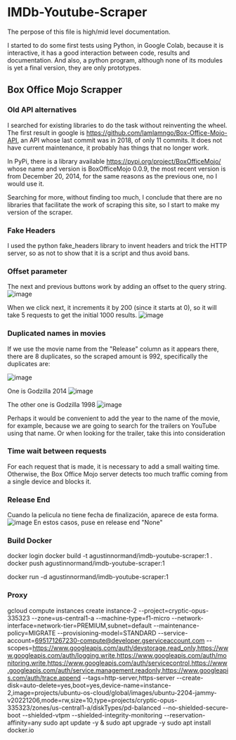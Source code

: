 # IMDb-Youtube-Scraper

The perpose of this file is high/mid level documentation.

I started to do some first tests using Python, in Google Colab, because it is interactive, it has a good interaction between code, results and documentation. And also, a python program, although none of its modules is yet a final version, they are only prototypes.

## Box Office Mojo Scrapper

### Old API alternatives

I searched for existing libraries to do the task without reinventing the wheel.
The first result in google is https://github.com/lamlamngo/Box-Office-Mojo-API, an API whose last commit was in 2018, of only 11 commits.
It does not have current maintenance, it probably has things that no longer work.

In PyPi, there is a library available https://pypi.org/project/BoxOfficeMojo/ whose name and version is BoxOfficeMojo 0.0.9, the most recent version is from December 20, 2014, for the same reasons as the previous one, no I would use it.

Searching for more, without finding too much, I conclude that there are no libraries that facilitate the work of scraping this site, so I start to make my version of the scraper.

### Fake Headers 

I used the python fake_headers library to invent headers and trick the HTTP server, so as not to show that it is a script and thus avoid bans.

### Offset parameter

The next and previous buttons work by adding an offset to the query string.
![image](https://user-images.githubusercontent.com/48933518/203129568-2362ddde-3d26-4d72-8bd9-486fcff9698f.png)

When we click next, it increments it by 200 (since it starts at 0), so it will take 5 requests to get the initial 1000 results.
![image](https://user-images.githubusercontent.com/48933518/203129673-e4f1a567-937e-4df0-9f7e-1d2f24846d36.png)

### Duplicated names in movies
If we use the movie name from the "Release" column as it appears there, there are 8 duplicates, so the scraped amount is 992, specifically the duplicates are:

![image](https://user-images.githubusercontent.com/48933518/203147869-75815b32-9e52-4e4a-bfd7-ffa9ed277486.png)

One is Godzilla 2014
![image](https://user-images.githubusercontent.com/48933518/203148207-55ec41a0-ddc1-476d-8547-7b5ee47f0e3f.png)

The other one is Godzilla 1998
![image](https://user-images.githubusercontent.com/48933518/203148259-18f22c9a-eb8f-4fd6-8d32-ca8e71bd5c50.png)
  
Perhaps it would be convenient to add the year to the name of the movie, for example, because we are going to search for the trailers on YouTube using that name. Or when looking for the trailer, take this into consideration
  
### Time wait between requests

For each request that is made, it is necessary to add a small waiting time. Otherwise, the Box Office Mojo server detects too much traffic coming from a single device and blocks it.

### Release End

Cuando la pelicula no tiene fecha de finalización, aparece de esta forma.
![image](https://user-images.githubusercontent.com/48933518/203186070-fb8bf37d-b056-4c2f-85de-4bfe0f79a01d.png)
En estos casos, puse en release end "None"

### Build Docker
docker login
docker build -t agustinnormand/imdb-youtube-scraper:1 .
docker push agustinnormand/imdb-youtube-scraper:1

docker run -d agustinnormand/imdb-youtube-scraper:1






### Proxy
gcloud compute instances create instance-2 --project=cryptic-opus-335323 --zone=us-central1-a --machine-type=f1-micro --network-interface=network-tier=PREMIUM,subnet=default --maintenance-policy=MIGRATE --provisioning-model=STANDARD --service-account=695171267230-compute@developer.gserviceaccount.com --scopes=https://www.googleapis.com/auth/devstorage.read_only,https://www.googleapis.com/auth/logging.write,https://www.googleapis.com/auth/monitoring.write,https://www.googleapis.com/auth/servicecontrol,https://www.googleapis.com/auth/service.management.readonly,https://www.googleapis.com/auth/trace.append --tags=http-server,https-server --create-disk=auto-delete=yes,boot=yes,device-name=instance-2,image=projects/ubuntu-os-cloud/global/images/ubuntu-2204-jammy-v20221206,mode=rw,size=10,type=projects/cryptic-opus-335323/zones/us-central1-a/diskTypes/pd-balanced --no-shielded-secure-boot --shielded-vtpm --shielded-integrity-monitoring --reservation-affinity=any
sudo apt update -y & sudo apt upgrade -y
sudo apt install docker.io